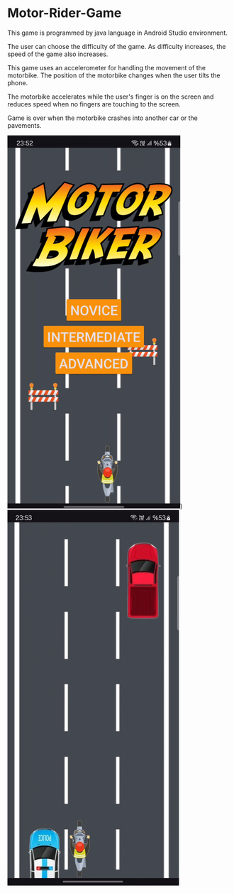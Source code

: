# Motor-Rider-Game

This game is programmed by java language in Android Studio environment. 

The user can choose the difficulty of the game. As difficulty increases, the speed of the game also increases.

This game uses an accelerometer for handling the movement of the motorbike. The position of the motorbike changes when the user tilts the phone.

The motorbike accelerates while the user's finger is on the screen and reduces speed when no fingers are touching to the screen.

Game is over when the motorbike crashes into another car or the pavements.

![image alt](https://github.com/ekingunusen01/Motor-Rider-Game/blob/main/motorRider_main.png?raw=true))
![image alt](https://github.com/ekingunusen01/Motor-Rider-Game/blob/main/motorRider_ingame.png?raw=true)
